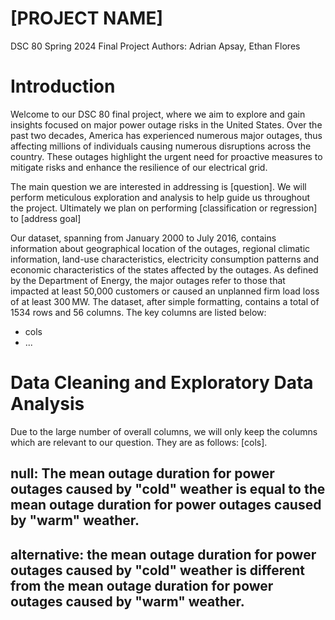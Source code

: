 # [PROJECT NAME]
DSC 80 Spring 2024 Final Project
Authors: Adrian Apsay, Ethan Flores

# Introduction
Welcome to our DSC 80 final project, where we aim to explore and gain insights focused on major power outage risks in the United States.  Over the past two decades, America has experienced numerous major outages, thus affecting millions of individuals causing numerous disruptions across the country. These outages highlight the urgent need for proactive measures to mitigate risks and enhance the resilience of our electrical grid.

The main question we are interested in addressing is [question]. We will perform meticulous exploration and analysis to help guide us throughout the project. Ultimately we plan on performing [classification or regression] to [address goal]

Our dataset, spanning from January 2000 to July 2016, contains information about geographical location of the outages, regional climatic information, land-use characteristics, electricity consumption patterns and economic characteristics of the states affected by the outages. As defined by the Department of Energy, the major outages refer to those that impacted at least 50,000 customers or caused an unplanned firm load loss of at least 300 MW. The dataset, after simple formatting, contains a total of 1534 rows and 56 columns.  The key columns are listed below: 

- cols
- ...

# Data Cleaning and Exploratory Data Analysis
Due to the large number of overall columns, we will only keep the columns which are relevant to our question. They are as follows: [cols]. 

## null: The mean outage duration for power outages caused by "cold" weather is equal to the mean outage duration for power outages caused by "warm" weather.
## alternative: the mean outage duration for power outages caused by "cold" weather is different from the mean outage duration for power outages caused by "warm" weather.

